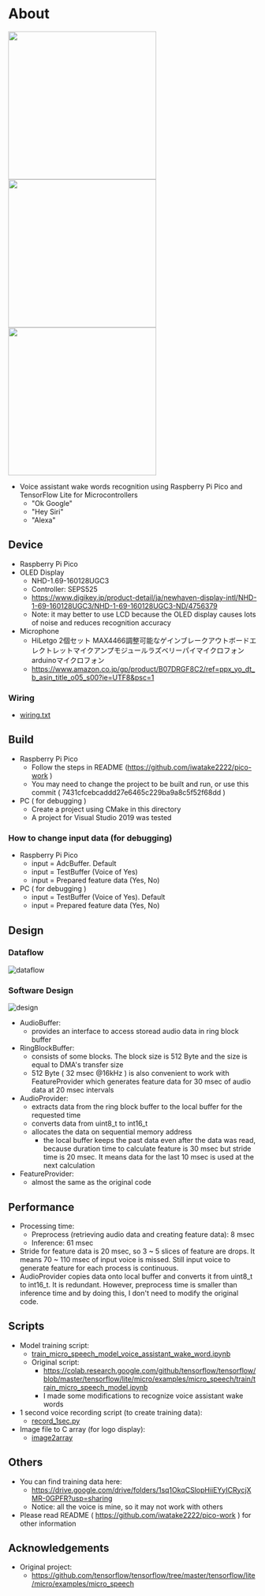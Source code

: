 # About
<img src="00_doc/pic_google.jpg" width="300"> <img src="00_doc/pic_siri.jpg" width="300"> <img src="00_doc/pic_alexa.jpg" width="300">

- Voice assistant wake words recognition using Raspberry Pi Pico and TensorFlow Lite for Microcontrollers
    - "Ok Google"
    - "Hey Siri"
    - "Alexa"

## Device
- Raspberry Pi Pico
- OLED Display
    - NHD-1.69-160128UGC3
    - Controller: SEPS525
    - https://www.digikey.jp/product-detail/ja/newhaven-display-intl/NHD-1-69-160128UGC3/NHD-1-69-160128UGC3-ND/4756379
    - Note: it may better to use LCD because the OLED display causes lots of noise and reduces recognition accuracy
- Microphone
    - HiLetgo 2個セット MAX4466調整可能なゲインブレークアウトボードエレクトレットマイクアンプモジュールラズベリーパイマイクロフォンarduinoマイクロフォン 
    - https://www.amazon.co.jp/gp/product/B07DRGF8C2/ref=ppx_yo_dt_b_asin_title_o05_s00?ie=UTF8&psc=1

### Wiring
- [wiring.txt](wiring.txt)


## Build
- Raspberry Pi Pico
    - Follow the steps in README (https://github.com/iwatake2222/pico-work )
    - You may need to change the project to be built and run, or use this commit ( 7431cfcebcaddd27e6465c229ba9a8c5f52f68dd )
- PC ( for debugging )
    - Create a project using CMake in this directory
    - A project for Visual Studio 2019 was tested

### How to change input data (for debugging)
- Raspberry Pi Pico
    - input = AdcBuffer. Default
    - input = TestBuffer (Voice of Yes)
    - input = Prepared feature data (Yes, No)
- PC ( for debugging )
    - input = TestBuffer (Voice of Yes). Default
    - input = Prepared feature data (Yes, No)

## Design
### Dataflow
![dataflow](00_doc/dataflow.png)

### Software Design
![design](00_doc/design.png)

- AudioBuffer:
    - provides an interface to access storead audio data in ring block buffer
- RingBlockBuffer:
    - consists of some blocks. The block size is 512 Byte and the size is equal to DMA's transfer size
    - 512 Byte ( 32 msec @16kHz ) is also convenient to work with FeatureProvider which generates feature data for 30 msec of audio data at 20 msec intervals
- AudioProvider:
    - extracts data from the ring block buffer to the local buffer for the requested time
    - converts data from uint8_t to int16_t
    - allocates the data on sequential memory address
        - the local buffer keeps the past data even after the data was read, because duration time to calculate feature is 30 msec but stride time is 20 msec. It means data for the last 10 msec is used at the next calculation
- FeatureProvider:
    - almost the same as the original code

## Performance
- Processing time:
    - Preprocess (retrieving audio data and creating feature data): 8 msec
    - Inference: 61 msec
- Stride for feature data is 20 msec, so 3 ~ 5 slices of feature are drops. It means 70 ~ 110 msec of input voice is missed. Still input voice to generate feature for each process is continuous.
- AudioProvider copies data onto local buffer and converts it from uint8_t to int16_t. It is redundant. However, preprocess time is smaller than inference time and by doing this, I don't need to modify the original code.

## Scripts
- Model training script:
    - [train_micro_speech_model_voice_assistant_wake_word.ipynb](01_script/train_micro_speech_model_voice_assistant_wake_word.ipynb)
    - Original script:
        - https://colab.research.google.com/github/tensorflow/tensorflow/blob/master/tensorflow/lite/micro/examples/micro_speech/train/train_micro_speech_model.ipynb
        - I made some modifications to recognize voice assistant wake words 
- 1 second voice recording script (to create training data):
    - [record_1sec.py](01_script/record_1sec.py)
- Image file to C array (for logo display):
    - [image2array](01_script/image2array)

## Others
- You can find training data here:
    - https://drive.google.com/drive/folders/1sq1OkqCSlopHiiEYyICRycjXMR-0GPFR?usp=sharing
    - Notice: all the voice is mine, so it may not work with others
- Please read README ( https://github.com/iwatake2222/pico-work ) for other information

## Acknowledgements
- Original project:
    - https://github.com/tensorflow/tensorflow/tree/master/tensorflow/lite/micro/examples/micro_speech

